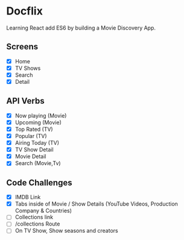 # Docflix

Learning React add ES6 by building a Movie Discovery App.

## Screens

- [x] Home
- [x] TV Shows
- [x] Search
- [x] Detail

## API Verbs

- [x] Now playing (Movie)
- [x] Upcoming (Movie)
- [x] Top Rated (TV)
- [x] Popular (TV)
- [x] Airing Today (TV)
- [x] TV Show Detail 
- [x] Movie Detail 
- [x] Search (Movie,Tv)

## Code Challenges

- [x] IMDB Link
- [x] Tabs inside of Movie / Show Details (YouTube Videos, Production Company & Countries)
- [ ] Collections link
- [ ] /collections Route
- [ ] On TV Show, Show seasons and creators